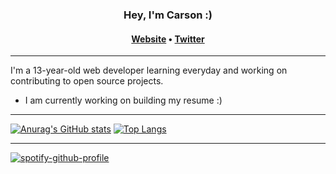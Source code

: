 <h3 align="center">Hey, I'm Carson :)</h3>

<h4 align="center">
  <a href="https://codingbycarson.com">Website</a>
  •
  <a href="https://twitter.com/carson07_">Twitter</a>
</h4>

---
I'm a 13-year-old web developer learning everyday and working on contributing to open source projects.

- I am currently working on building my resume :)


---

[![Anurag's GitHub stats](https://github-readme-stats.vercel.app/api?username=codingbycarson&show_icons=true&theme=dark)](https://github.com/anuraghazra/github-readme-stats)
[![Top Langs](https://github-readme-stats.vercel.app/api/top-langs/?username=codingbycarson&theme=dark)](https://github.com/anuraghazra/github-readme-stats)

---

[![spotify-github-profile](https://spotify-github-profile.vercel.app/api/view?uid=carsonthebananamusic&cover_image=true&theme=default)](https://github.com/kittinan/spotify-github-profile)
